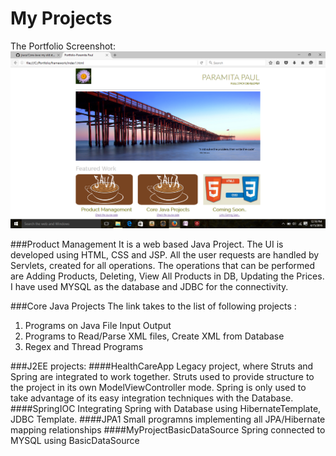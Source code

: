 # My Projects

The Portfolio Screenshot:
![Portfolio page](images/portfolio.png)

###Product Management
It is a web based Java Project. The UI is developed using HTML, CSS and JSP.
All the user requests are handled by Servlets, created for all operations. 
The operations that can be performed are Adding Products, Deleting, View All Products in DB, Updating the Prices.
I have used MYSQL as the database and JDBC for the connectivity.

###Core Java Projects
The link takes to the list of following projects :

1. Programs on Java File Input Output
2. Programs to Read/Parse XML files, Create XML from Database
3. Regex and Thread Programs

###J2EE projects:
####HealthCareApp
    Legacy project, where Struts and Spring are integrated to work together. Struts used to provide structure to the project in its own ModelViewController mode. Spring is only used to take advantage of its easy integration techniques with the Database.
####SpringIOC
    Integrating Spring with Database using HibernateTemplate, JDBC Template.
####JPA1
  Small programns implementing all JPA/Hibernate mapping relationships
####MyProjectBasicDataSource
    Spring connected to MYSQL using BasicDataSource
    

